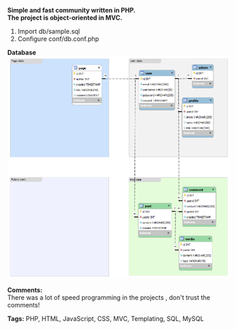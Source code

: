 <b>Simple and fast community written in PHP.</b><br />
**The project is object-oriented in MVC.**

1. Import db/sample.sql
2. Configure conf/db.conf.php

**Database**
![Alt text](/db/model.png?raw=true "DB")

<b>Comments:</b><br />
There was a lot of speed programming in the projects , don't trust the comments! 

<b>Tags:</b>
PHP, HTML, JavaScript, CSS, MVC, Templating, SQL, MySQL

